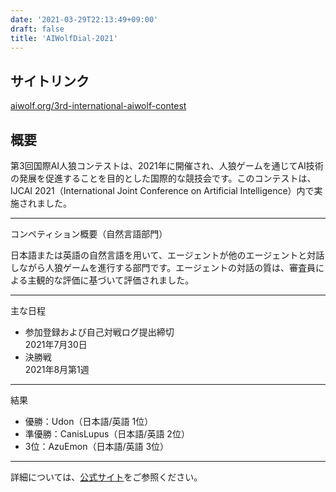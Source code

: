 ```yaml
---
date: '2021-03-29T22:13:49+09:00'
draft: false
title: 'AIWolfDial-2021'
---
```


## サイトリンク

[aiwolf.org/3rd-international-aiwolf-contest](https://aiwolf.org/3rd-international-aiwolf-contest)

## 概要

第3回国際AI人狼コンテストは、2021年に開催され、人狼ゲームを通じてAI技術の発展を促進することを目的とした国際的な競技会です。このコンテストは、IJCAI 2021（International Joint Conference on Artificial Intelligence）内で実施されました。

---

コンペティション概要（自然言語部門）

日本語または英語の自然言語を用いて、エージェントが他のエージェントと対話しながら人狼ゲームを進行する部門です。エージェントの対話の質は、審査員による主観的な評価に基づいて評価されました。

---

主な日程

- 参加登録および自己対戦ログ提出締切 \
  2021年7月30日
- 決勝戦 \
  2021年8月第1週

---

結果

  - 優勝：Udon（日本語/英語 1位）
  - 準優勝：CanisLupus（日本語/英語 2位）
  - 3位：AzuEmon（日本語/英語 3位）

---

詳細については、[公式サイト](https://aiwolf.org/3rd-international-aiwolf-contest)をご参照ください。